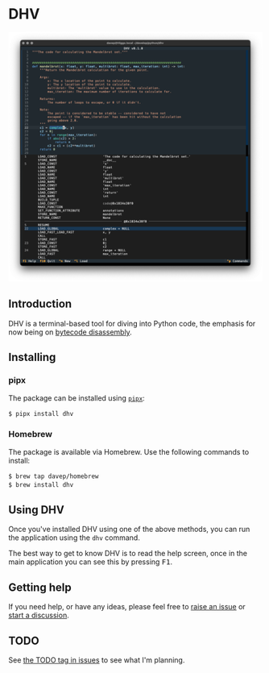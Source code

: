 # DHV

![DHV](.images/dhv.png)

## Introduction

DHV is a terminal-based tool for diving into Python code, the emphasis for
now being on [bytecode disassembly](https://docs.python.org/3/library/dis.html).

## Installing

### pipx

The package can be installed using [`pipx`](https://pypa.github.io/pipx/):

```sh
$ pipx install dhv
```

### Homebrew

The package is available via Homebrew. Use the following commands to install:

```sh
$ brew tap davep/homebrew
$ brew install dhv
```

## Using DHV

Once you've installed DHV using one of the above methods, you can run the
application using the `dhv` command.

The best way to get to know DHV is to read the help screen, once in the main
application you can see this by pressing <kbd>F1</kbd>.

## Getting help

If you need help, or have any ideas, please feel free to [raise an
issue](https://github.com/davep/dhv/issues) or [start a
discussion](https://github.com/davep/dhv/discussions).

## TODO

See [the TODO tag in
issues](https://github.com/davep/dhv/issues?q=is%3Aissue+is%3Aopen+label%3ATODO)
to see what I'm planning.

[//]: # (README.md ends here)
